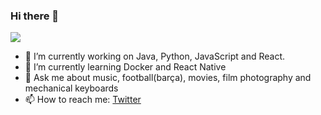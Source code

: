 ### Hi there 👋

![](http://static.zerochan.net/Nura.Rikuo.%28Youkai%29.full.376518.jpg)

- 🔭 I’m currently working on Java, Python, JavaScript and React.
- 🌱 I’m currently learning Docker and React Native
- 💬 Ask me about music, football(barça), movies, film photography and mechanical keyboards
- 📫 How to reach me: [Twitter](https://twitter.com/swarnavtwt)
